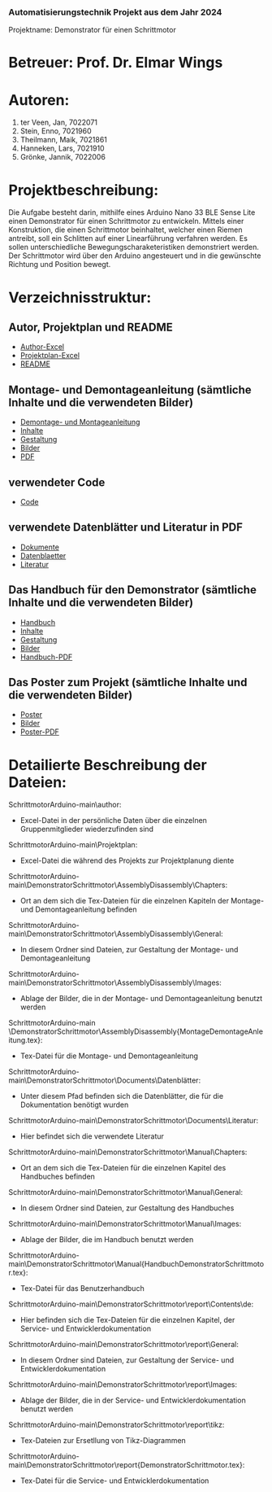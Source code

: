 <b><h3> Automatisierungstechnik Projekt aus dem Jahr 2024 </h3></b>
<p> Projektname: Demonstrator für einen Schrittmotor </p>

# Betreuer: Prof. Dr. Elmar Wings

# Autoren:

1. ter Veen, Jan, 7022071
2. Stein, Enno, 7021960
3. Theilmann, Maik, 7021861
4. Hanneken, Lars, 7021910
5. Grönke, Jannik, 7022006

# Projektbeschreibung: 
Die Aufgabe besteht darin, mithilfe eines Arduino Nano 33 BLE Sense Lite einen Demonstrator für einen Schrittmotor zu entwickeln. 
Mittels einer Konstruktion, die einen Schrittmotor beinhaltet, welcher einen Riemen antreibt, soll ein Schlitten auf einer Linearführung verfahren werden. 
Es sollen unterschiedliche Bewegungscharaketeristiken demonstriert werden. Der Schrittmotor wird über den Arduino angesteuert und in die gewünschte Richtung und Position bewegt. 

# Verzeichnisstruktur: 
## Autor, Projektplan und README
- [Author-Excel](author.xlsx)
- [Projektplan-Excel](Projektplan.xlsx)
- [README](README.md)

## Montage- und Demontageanleitung (sämtliche Inhalte und die verwendeten Bilder)
- [Demontage- und Montageanleitung](DemonstratorSchrittmotor/AssemblyDisassembly)
- [Inhalte](DemonstratorSchrittmotor/AssemblyDisassembly/Chapters)
- [Gestaltung](DemonstratorSchrittmotor/AssemblyDisassembly/General)
- [Bilder](DemonstratorSchrittmotor/AssemblyDisassembly/Images)
- [PDF](DemonstratorSchrittmotor/AssemblyDisassembly/MontageDemontageAnleitung.pdf)

## verwendeter Code
- [Code](DemonstratorSchrittmotor/Code)

## verwendete Datenblätter und Literatur in PDF
- [Dokumente](DemonstratorSchrittmotor/Documents)
- [Datenblaetter](DemonstratorSchrittmotor/Documents/Datenblätter)
- [Literatur](DemonstratorSchrittmotor/Documents/Literatur)

## Das Handbuch für den Demonstrator (sämtliche Inhalte und die verwendeten Bilder)
- [Handbuch](DemonstratorSchrittmotor/Manual)
- [Inhalte](DemonstratorSchrittmotor/Manual/Chapters)
- [Gestaltung](DemonstratorSchrittmotor/Manual/General)
- [Bilder](DemonstratorSchrittmotor/Manual/Images)
- [Handbuch-PDF](DemonstratorSchrittmotor/Manual/HandbuchDemonstratorSchrittmotor.pdf)

## Das Poster zum Projekt (sämtliche Inhalte und die verwendeten Bilder)
- [Poster](DemonstratorSchrittmotor/Poster)
- [Bilder](DemonstratorSchrittmotor/Poster/images)
- [Poster-PDF](DemonstratorSchrittmotor/Poster/tikzposter.pdf)


# Detailierte Beschreibung der Dateien:

SchrittmotorArduino-main\author:
- Excel-Datei in der persönliche Daten über die einzelnen Gruppenmitglieder wiederzufinden sind

SchrittmotorArduino-main\Projektplan:
- Excel-Datei die während des Projekts zur Projektplanung diente



SchrittmotorArduino-main\DemonstratorSchrittmotor\AssemblyDisassembly\Chapters:
- Ort an dem sich die Tex-Dateien für die einzelnen Kapiteln der Montage- und Demontageanleitung befinden

SchrittmotorArduino-main\DemonstratorSchrittmotor\AssemblyDisassembly\General:
- In diesem Ordner sind Dateien, zur Gestaltung der Montage- und Demontageanleitung

SchrittmotorArduino-main\DemonstratorSchrittmotor\AssemblyDisassembly\Images:
- Ablage der Bilder, die in der Montage- und Demontageanleitung benutzt werden

SchrittmotorArduino-main \DemonstratorSchrittmotor\AssemblyDisassembly{MontageDemontageAnleitung.tex}:
- Tex-Datei für die Montage- und Demontageanleitung



SchrittmotorArduino-main\DemonstratorSchrittmotor\Documents\Datenblätter:
- Unter diesem Pfad befinden sich die Datenblätter, die für die Dokumentation benötigt wurden

SchrittmotorArduino-main\DemonstratorSchrittmotor\Documents\Literatur:
- Hier befindet sich die verwendete Literatur



SchrittmotorArduino-main\DemonstratorSchrittmotor\Manual\Chapters:
- Ort an dem sich die Tex-Dateien für die einzelnen Kapitel des Handbuches befinden

SchrittmotorArduino-main\DemonstratorSchrittmotor\Manual\General:
- In diesem Ordner sind Dateien, zur Gestaltung des Handbuches

SchrittmotorArduino-main\DemonstratorSchrittmotor\Manual\Images:
- Ablage der Bilder, die im Handbuch benutzt werden

SchrittmotorArduino-main\DemonstratorSchrittmotor\Manual{HandbuchDemonstratorSchrittmotor.tex}:
- Tex-Datei für das Benutzerhandbuch



SchrittmotorArduino-main\DemonstratorSchrittmotor\report\Contents\de:
- Hier befinden sich die Tex-Dateien für die einzelnen Kapitel, der Service- und Entwicklerdokumentation

SchrittmotorArduino-main\DemonstratorSchrittmotor\report\General:
- In diesem Ordner sind Dateien, zur Gestaltung der Service- und Entwicklerdokumentation

SchrittmotorArduino-main\DemonstratorSchrittmotor\report\Images:
- Ablage der Bilder, die in der Service- und Entwicklerdokumentation benutzt werden

SchrittmotorArduino-main\DemonstratorSchrittmotor\report\tikz:
- Tex-Dateien zur Ersetllung von Tikz-Diagrammen

SchrittmotorArduino-main\DemonstratorSchrittmotor\report{DemonstratorSchrittmotor.tex}:
- Tex-Datei für die Service- und Entwicklerdokumentation
